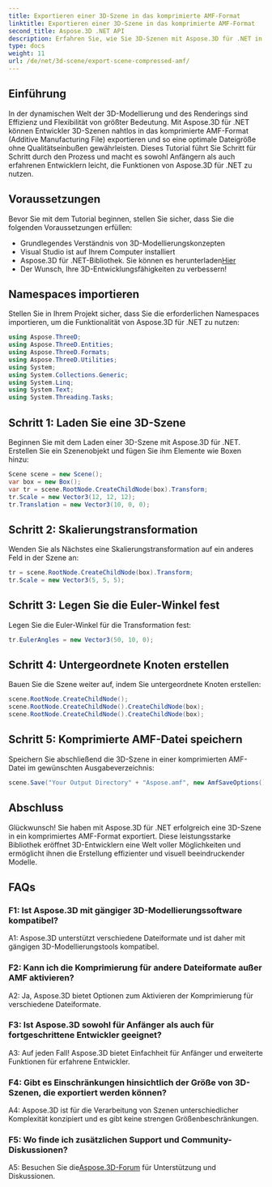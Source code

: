 ```yaml
---
title: Exportieren einer 3D-Szene in das komprimierte AMF-Format
linktitle: Exportieren einer 3D-Szene in das komprimierte AMF-Format
second_title: Aspose.3D .NET API
description: Erfahren Sie, wie Sie 3D-Szenen mit Aspose.3D für .NET in das komprimierte AMF-Format exportieren. Verbessern Sie Ihre Entwicklungsfähigkeiten mit dieser Schritt-für-Schritt-Anleitung.
type: docs
weight: 11
url: /de/net/3d-scene/export-scene-compressed-amf/
---
```

## Einführung

In der dynamischen Welt der 3D-Modellierung und des Renderings sind Effizienz und Flexibilität von größter Bedeutung. Mit Aspose.3D für .NET können Entwickler 3D-Szenen nahtlos in das komprimierte AMF-Format (Additive Manufacturing File) exportieren und so eine optimale Dateigröße ohne Qualitätseinbußen gewährleisten. Dieses Tutorial führt Sie Schritt für Schritt durch den Prozess und macht es sowohl Anfängern als auch erfahrenen Entwicklern leicht, die Funktionen von Aspose.3D für .NET zu nutzen.

## Voraussetzungen

Bevor Sie mit dem Tutorial beginnen, stellen Sie sicher, dass Sie die folgenden Voraussetzungen erfüllen:

- Grundlegendes Verständnis von 3D-Modellierungskonzepten
- Visual Studio ist auf Ihrem Computer installiert
-  Aspose.3D für .NET-Bibliothek. Sie können es herunterladen[Hier](https://releases.aspose.com/3d/net/)
- Der Wunsch, Ihre 3D-Entwicklungsfähigkeiten zu verbessern!

## Namespaces importieren

Stellen Sie in Ihrem Projekt sicher, dass Sie die erforderlichen Namespaces importieren, um die Funktionalität von Aspose.3D für .NET zu nutzen:

```csharp
using Aspose.ThreeD;
using Aspose.ThreeD.Entities;
using Aspose.ThreeD.Formats;
using Aspose.ThreeD.Utilities;
using System;
using System.Collections.Generic;
using System.Linq;
using System.Text;
using System.Threading.Tasks;
```

## Schritt 1: Laden Sie eine 3D-Szene

Beginnen Sie mit dem Laden einer 3D-Szene mit Aspose.3D für .NET. Erstellen Sie ein Szenenobjekt und fügen Sie ihm Elemente wie Boxen hinzu:

```csharp
Scene scene = new Scene();
var box = new Box();
var tr = scene.RootNode.CreateChildNode(box).Transform;
tr.Scale = new Vector3(12, 12, 12);
tr.Translation = new Vector3(10, 0, 0);
```

## Schritt 2: Skalierungstransformation

Wenden Sie als Nächstes eine Skalierungstransformation auf ein anderes Feld in der Szene an:

```csharp
tr = scene.RootNode.CreateChildNode(box).Transform;
tr.Scale = new Vector3(5, 5, 5);
```

## Schritt 3: Legen Sie die Euler-Winkel fest

Legen Sie die Euler-Winkel für die Transformation fest:

```csharp
tr.EulerAngles = new Vector3(50, 10, 0);
```

## Schritt 4: Untergeordnete Knoten erstellen

Bauen Sie die Szene weiter auf, indem Sie untergeordnete Knoten erstellen:

```csharp
scene.RootNode.CreateChildNode();
scene.RootNode.CreateChildNode().CreateChildNode(box);
scene.RootNode.CreateChildNode().CreateChildNode(box);
```

## Schritt 5: Komprimierte AMF-Datei speichern

Speichern Sie abschließend die 3D-Szene in einer komprimierten AMF-Datei im gewünschten Ausgabeverzeichnis:

```csharp
scene.Save("Your Output Directory" + "Aspose.amf", new AmfSaveOptions() { EnableCompression = false });
```

## Abschluss

Glückwunsch! Sie haben mit Aspose.3D für .NET erfolgreich eine 3D-Szene in ein komprimiertes AMF-Format exportiert. Diese leistungsstarke Bibliothek eröffnet 3D-Entwicklern eine Welt voller Möglichkeiten und ermöglicht ihnen die Erstellung effizienter und visuell beeindruckender Modelle.

## FAQs

### F1: Ist Aspose.3D mit gängiger 3D-Modellierungssoftware kompatibel?

A1: Aspose.3D unterstützt verschiedene Dateiformate und ist daher mit gängigen 3D-Modellierungstools kompatibel.

### F2: Kann ich die Komprimierung für andere Dateiformate außer AMF aktivieren?

A2: Ja, Aspose.3D bietet Optionen zum Aktivieren der Komprimierung für verschiedene Dateiformate.

### F3: Ist Aspose.3D sowohl für Anfänger als auch für fortgeschrittene Entwickler geeignet?

A3: Auf jeden Fall! Aspose.3D bietet Einfachheit für Anfänger und erweiterte Funktionen für erfahrene Entwickler.

### F4: Gibt es Einschränkungen hinsichtlich der Größe von 3D-Szenen, die exportiert werden können?

A4: Aspose.3D ist für die Verarbeitung von Szenen unterschiedlicher Komplexität konzipiert und es gibt keine strengen Größenbeschränkungen.

### F5: Wo finde ich zusätzlichen Support und Community-Diskussionen?

A5: Besuchen Sie die[Aspose.3D-Forum](https://forum.aspose.com/c/3d/18) für Unterstützung und Diskussionen.